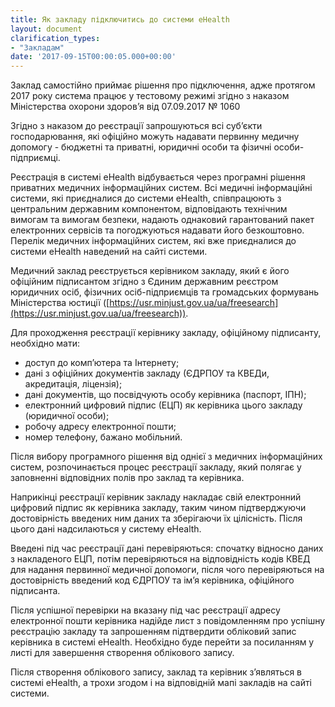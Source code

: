 ```yaml
---
title: Як закладу підключитись до системи eHealth
layout: document
clarification_types:
- "Закладам"
date: '2017-09-15T00:00:05.000+00:00'
---
```


Заклад самостійно приймає рішення про підключення, адже протягом 2017 року система працює у тестовому режимі згідно з наказом Міністерства охорони здоров’я від 07.09.2017 № 1060

Згідно з наказом до реєстрації запрошуються всі суб’єкти господарювання, які офіційно можуть надавати первинну медичну допомогу - бюджетні та приватні, юридичні особи та фізичні особи-підприємці.

Реєстрація в системі eHealth відбувається через програмні рішення приватних медичних інформаційних систем. Всі медичні інформаційні системи, які приєдналися до системи eHealth, співпрацюють з центральним державним компонентом, відповідають технічним вимогам та вимогам безпеки, надають однаковий гарантований пакет електронних сервісів та погоджуються надавати його безкоштовно.
Перелік медичних інформаційних систем, які вже приєдналися до системи eHealth наведений на сайті системи.

Медичний заклад реєструється керівником закладу, який є його офіційним підписантом згідно з Єдиним державним реєстром юридичних осіб, фізичних осіб-підприємців та громадських формувань Міністерства юстиції ([https://usr.minjust.gov.ua/ua/freesearch](https://usr.minjust.gov.ua/ua/freesearch)).

Для проходження реєстрації керівнику закладу, офіційному підписанту, необхідно мати:
* доступ до комп’ютера та Інтернету;
* дані з офіційних документів закладу (ЄДРПОУ та КВЕДи, акредитація, ліцензія);
* дані документів, що посвідчують особу керівника (паспорт, ІПН);
* електронний цифровий підпис (ЕЦП) як керівника цього закладу (юридичної особи);
* робочу адресу електронної пошти;
* номер телефону, бажано мобільний.

Після вибору програмного рішення від однієї з медичних інформаційних систем, розпочинається процес реєстрації закладу, який полягає у заповненні відповідних полів про заклад та керівника.

Наприкінці реєстрації керівник закладу накладає свій електронний цифровий підпис як керівника закладу, таким чином підтверджуючи достовірність введених ним даних та зберігаючи їх цілісність. Після цього дані надсилаються у систему eHealth.

Введені під час реєстрації дані перевіряються: спочатку відносно даних з накладеного ЕЦП, потім перевіряються на відповідність кодів КВЕД для надання первинної медичної допомоги, після чого перевіряються на достовірність введений код ЄДРПОУ та ім’я керівника, офіційного підписанта.

Після успішної перевірки на вказану під час реєстрації адресу електронної пошти керівника надійде лист з повідомленням про успішну реєстрацію закладу та запрошенням підтвердити обліковий запис керівника в системі eHealth. Необхідно буде перейти за посиланням у листі для завершення створення облікового запису.

Після створення облікового запису, заклад та керівник з’являться в системі eHealth, а трохи згодом і на відповідній мапі закладів на сайті системи.
